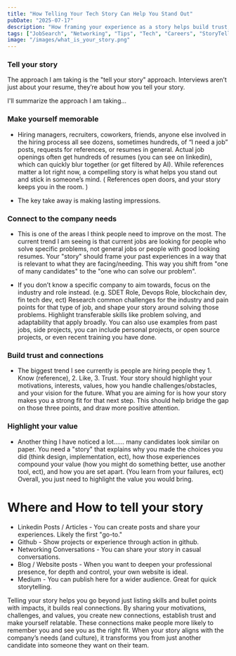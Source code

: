 ```yaml
---
title: "How Telling Your Tech Story Can Help You Stand Out"
pubDate: "2025-07-17"
description: "How framing your experience as a story helps build trust, show value, and connect with potential employers."
tags: ["JobSearch", "Networking", "Tips", "Tech", "Careers", "StoryTelling", "Story", "Advice", "PersosnalBranding", "JobHuntStrategy"]
image: "/images/what_is_your_story.png" 
---
```


### Tell your story

The approach I am taking is the "tell your story" approach. Interviews aren’t just about your resume, they’re about how you tell your story. 

I'll summarize the approach I am taking...  

### Make yourself memorable
- Hiring managers, recruiters, coworkers, friends, anyone else involved in the hiring process all see dozens, sometimes hundreds, of “I need a job” posts, requests for references, or resumes in general. Actual job openings often get hundreds of resumes (you can see on linkedin), which can quickly blur together (or get filtered by AI). While references matter a lot right now, a compelling story is what helps you stand out and stick in someone’s mind. ( References open doors, and your story keeps you in the room. )

- The key take away is making lasting impressions. 

### Connect to the company needs
- This is one of the areas I think people need to improve on the most. The current trend I am seeing is that current jobs are looking for people who solve specific problems, not general jobs or people with good looking resumes. Your "story" should frame your past experiences in a way that is relevant to what they are facing/needing. This way you shift from "one of many candidates" to the "one who can solve our problem".  

- If you don’t know a specific company to aim towards, focus on the industry and role instead. (e.g. SDET Role, Devops Role,  blockchain dev, fin tech dev, ect) Research common challenges for the industry and pain points for that type of job, and shape your story around solving those problems. Highlight transferable skills like problem solving, and adaptability that apply broadly. You can also use examples from past jobs, side projects, you can include personal projects, or open source projects, or even recent training you have done. 

### Build trust and connections
- The biggest trend I see currently is people are hiring people they 1. Know (reference), 2. Like, 3. Trust. Your story should  highlight your motivations, interests, values, how you handle challenges/obstacles, and your vision for the future. What you are aiming for is how your story makes you a strong fit for that next step. This should help bridge the gap on those three points, and draw more positive attention.  

### Highlight your value
- Another thing I have noticed a lot...... many candidates look similar on paper. You need a "story" that explains why you made the choices you did (think design, implementation, ect), how those experiences compound your value (how you might do something better, use another tool, ect), and how you are set apart. (You learn from your failures, ect) Overall, you just need to highlight the value you would bring. 

# Where and How to tell your story
- Linkedin Posts / Articles - You can create posts and share your experiences. Likely the first "go-to."
- Github - Show projects or experience through action in github.
- Networking Conversations - You can share your story in casual conversations. 
- Blog / Website posts - When you want to deepen your professional presence, for depth and control, your own website is ideal.
- Medium - You can publish here for a wider audience. Great for quick storytelling.


Telling your story helps you go beyond just listing skills and bullet points with impacts, it builds real connections. By sharing your motivations, challenges, and values, you create new connections, establish trust and make yourself relatable. These connections make people more likely to remember you and see you as the right fit. When your story aligns with the company’s needs (and culture), it transforms you from just another candidate into someone they want on their team.  

